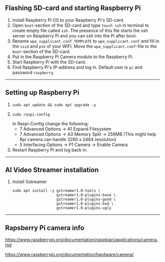 ## Flashing SD-card and starting Raspberry Pi
1. Install Raspberry Pi OS to your Raspberry Pi's SD-card.
1. Open `boot`-section of the SD-card and type `touch ssh` in terminal to create empty file called `ssh`. The presence of this file starts the ssh server on Raspberry Pi and you can ssh into the Pi after boot.
1. Rename `wpa_supplicant.conf_TEMPLATE` to `wpa_supplicant.conf` and fill in the `ssid` and `psk` of your WIFI. Move the `wpa_supplicant.conf`-file to the `boot`-section of the SD-card.
1. Put in the Raspberry Pi Camera module to the Raspberry Pi.
1. Start Raspberry Pi with the SD-card.
1. Find Raspberry Pi's IP-address and log in. Default user is `pi` and password `raspberry`.

---
## Setting up Raspberry Pi
1. 
    ```
    sudo apt update && sudo apt upgrade -y
    ```
2. 
    ```
    sudo raspi-config
    ```
    In Raspi-Config change the following:
    - 7 Advanced Options -> A1 Expand Filesystem
    - 7 Advanced Options -> A3 Memory Split -> 256MB (This might help Rpi camera can handle 3280 x 2464 resolution)
    - 5 Interfacing Options -> P1 Camera -> Enable Camera
3. Restart Raspberry Pi and log back in.

---

## AI Video Streamer installation
1.  Install Gstreamer
    ```
    sudo apt install -y gstreamer1.0-tools \
                        gstreamer1.0-plugins-base \
                        gstreamer1.0-plugins-good \
                        gstreamer1.0-plugins-bad \
                        gstreamer1.0-plugins-ugly
    ```

---
## Rapsberry Pi camera info
https://www.raspberrypi.org/documentation/raspbian/applications/camera.md

https://www.raspberrypi.org/documentation/hardware/camera/